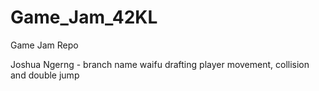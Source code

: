 # Game_Jam_42KL
Game Jam Repo

Joshua Ngerng - branch name waifu
drafting player movement, collision and double jump
